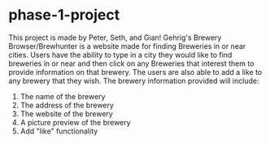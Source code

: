 # phase-1-project
This project is made by Peter, Seth, and Gian!
Gehrig's Brewery Browser/Brewhunter is a website made for finding Breweries in or near cities.
Users have the ability to type in a city they would like to find breweries in or near and then
click on any Breweries that interest them to provide information on that brewery. The users
are also able to add a like to any brewery that they wish.
The brewery information provided will include:
1. The name of the brewery
2. The address of the brewery
3. The website of the brewery
4. A picture preview of the brewery
5. Add "like" functionality